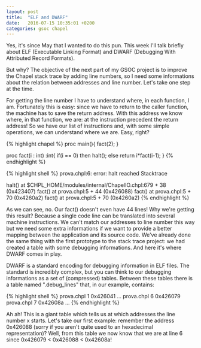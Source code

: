 ```yaml
---
layout: post
title:  "ELF and DWARF"
date:   2016-07-15 10:35:01 +0200
categories: gsoc chapel
---
```


Yes, it's since May that I wanted to do this pun. This week I'll talk briefly about ELF (Executable Linking Format) and DWARF (Debugging With Attributed Record Formats).<!--more--> 

But why? The objective of the next part of my GSOC project is to improve the Chapel stack trace by adding line numbers, so I need some informations about the relation between addresses and line number. Let's take one step at the time.

For getting the line number I have to understand where, in each function, I am. Fortunately this is easy: since we have to return to the caller function, the machine has to save the return address. With this address we know where, in that function, we are: at the instruction precedent the return address! So we have our list of instructions and, with some simple operations, we can understand where we are. Easy, right?

{% highlight chapel %}
proc main(){
  fact(2);
}

proc fact(i : int) :int{
  if(i == 0) then halt();
  else return i*fact(i-1);
}
{% endhighlight %}

{% highlight shell %}
prova.chpl:6: error: halt reached
Stacktrace

halt() at $CHPL_HOME/modules/internal/ChapelIO.chpl:679 + 38 (0x423407)
fact() at prova.chpl:5 + 44 (0x426088)
fact() at prova.chpl:5 + 70 (0x4260a2)
fact() at prova.chpl:5 + 70 (0x4260a2)
{% endhighlight %}

As we can see, no. Our fact() doesn't even have 44 lines! Why we're getting this result? Because a single code line can be translated into several machine instructions. We can't match our addresses to line number this way but we need some extra informations if we want to provide a better mapping between the application and its source code. We've already done the same thing with the first prototype to the stack trace project: we had created a table with some debugging informations. And here it's where DWARF comes in play.

DWARF is a standard encoding for debugging information in ELF files. The standard is incredibly complex, but you can think to our debugging informations as a set of (compressed) tables. Between these tables there is a table named ".debug_lines" that, in our example, contains:

{% highlight shell %}
prova.chpl                                     1            0x426041
...
prova.chpl                                     6            0x426079
prova.chpl                                     7            0x42608a
...
{% endhighlight %}

Ah ah! This is a giant table which tells us at which addresses the line number x starts. Let's take our first example: remember the address 0x426088 (sorry if you aren't quite used to an hexadecimal representation)? Well, from this table we now know that we are at line 6 since 0x426079 < 0x426088 < 0x42608a!
